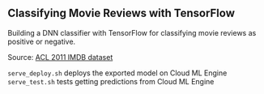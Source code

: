 ## Classifying Movie Reviews with TensorFlow

Building a DNN classifier with TensorFlow for classifying movie reviews as positive or negative.  

Source: [ACL 2011 IMDB dataset](http://ai.stanford.edu/~amaas/data/sentiment/)

`serve_deploy.sh` deploys the exported model on Cloud ML Engine 
<br/>
`serve_test.sh` tests getting predictions from Cloud ML Engine
